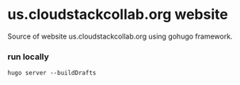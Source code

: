 # us.cloudstackcollab.org website

Source of website us.cloudstackcollab.org using gohugo framework.

### run locally

```
hugo server --buildDrafts
```
